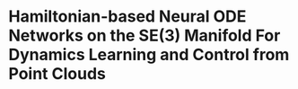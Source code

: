 # Hamiltonian-based Neural ODE Networks on the SE(3) Manifold For Dynamics Learning and Control from Point Clouds

